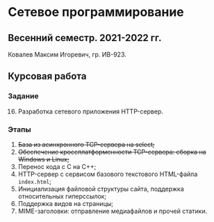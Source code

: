 # Сетевое программирование

## Весенний семестр. 2021-2022 гг.

Ковалев Максим Игоревич, гр. ИВ-923.

## Курсовая работа

### Задание

16. Разработка сетевого приложения HTTP-сервер.

### Этапы
1. ~~База из асинхронного TCP-сервера на select;~~
2. ~~Обеспечение кроссплатформенности TCP-сервера: сборка на Windows и Linux;~~
3. Перенос кода с С на C++;
4. HTTP-сервер с сервисом базового текстового HTML-файла `index.html`;
5. Инициализация файловой структуры сайта, поддержка относительных гиперссылок;
6. Поддержка видов на страницы;
7. MIME-заголовки: отправление медиафайлов и прочей статики.